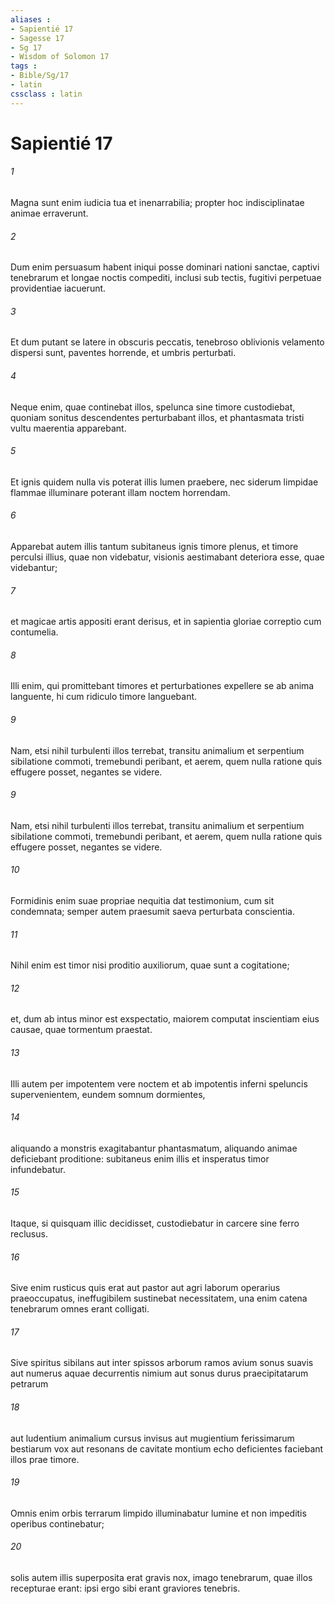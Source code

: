 ```yaml
---
aliases : 
- Sapientié 17
- Sagesse 17
- Sg 17
- Wisdom of Solomon 17
tags : 
- Bible/Sg/17
- latin
cssclass : latin
---
```


# Sapientié 17

###### 1
Magna sunt enim iudicia tua et inenarrabilia; propter hoc indisciplinatae animae erraverunt.
###### 2
Dum enim persuasum habent iniqui posse dominari nationi sanctae, captivi tenebrarum et longae noctis compediti, inclusi sub tectis, fugitivi perpetuae providentiae iacuerunt.
###### 3
Et dum putant se latere in obscuris peccatis, tenebroso oblivionis velamento dispersi sunt, paventes horrende, et umbris perturbati.
###### 4
Neque enim, quae continebat illos, spelunca sine timore custodiebat, quoniam sonitus descendentes perturbabant illos, et phantasmata tristi vultu maerentia apparebant.
###### 5
Et ignis quidem nulla vis poterat illis lumen praebere, nec siderum limpidae flammae illuminare poterant illam noctem horrendam.
###### 6
Apparebat autem illis tantum subitaneus ignis timore plenus, et timore perculsi illius, quae non videbatur, visionis aestimabant deteriora esse, quae videbantur;
###### 7
et magicae artis appositi erant derisus, et in sapientia gloriae correptio cum contumelia.
###### 8
Illi enim, qui promittebant timores et perturbationes expellere se ab anima languente, hi cum ridiculo timore languebant.
###### 9
Nam, etsi nihil turbulenti illos terrebat, transitu animalium et serpentium sibilatione commoti, tremebundi peribant, et aerem, quem nulla ratione quis effugere posset, negantes se videre.
###### 9
Nam, etsi nihil turbulenti illos terrebat, transitu animalium et serpentium sibilatione commoti, tremebundi peribant, et aerem, quem nulla ratione quis effugere posset, negantes se videre.
###### 10
Formidinis enim suae propriae nequitia dat testimonium, cum sit condemnata; semper autem praesumit saeva perturbata conscientia.
###### 11
Nihil enim est timor nisi proditio auxiliorum, quae sunt a cogitatione;
###### 12
et, dum ab intus minor est exspectatio, maiorem computat inscientiam eius causae, quae tormentum praestat.
###### 13
Illi autem per impotentem vere noctem et ab impotentis inferni speluncis supervenientem, eundem somnum dormientes,
###### 14
aliquando a monstris exagitabantur phantasmatum, aliquando animae deficiebant proditione: subitaneus enim illis et insperatus timor infundebatur.
###### 15
Itaque, si quisquam illic decidisset, custodiebatur in carcere sine ferro reclusus.
###### 16
Sive enim rusticus quis erat aut pastor aut agri laborum operarius praeoccupatus, ineffugibilem sustinebat necessitatem, una enim catena tenebrarum omnes erant colligati.
###### 17
Sive spiritus sibilans aut inter spissos arborum ramos avium sonus suavis aut numerus aquae decurrentis nimium aut sonus durus praecipitatarum petrarum
###### 18
aut ludentium animalium cursus invisus aut mugientium ferissimarum bestiarum vox aut resonans de cavitate montium echo deficientes faciebant illos prae timore.
###### 19
Omnis enim orbis terrarum limpido illuminabatur lumine et non impeditis operibus continebatur;
###### 20
solis autem illis superposita erat gravis nox, imago tenebrarum, quae illos recepturae erant: ipsi ergo sibi erant graviores tenebris.
